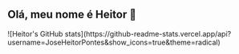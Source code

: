 <h2>Olá, meu nome é Heitor 👋</h2>
![Heitor's GitHub stats](https://github-readme-stats.vercel.app/api?username=JoseHeitorPontes&show_icons=true&theme=radical)
